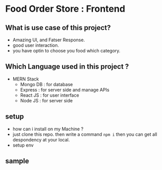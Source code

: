 # Food Order Store : Frontend
## What is use case of this project?
- Amazing UI, and Fatser Response.
- good user interaction.
- you have optin to choose you food which category.
## Which Language used in this project ?
- MERN Stack
    - Mongo DB : for database
    - Express : for server side and manage APIs
    - React JS : for user interface
    - Node JS : for server side
## setup
- how can i install on my Machine ?
- just clone this repo. then write a command `npm i` then you can get all despondency at your local.
- setup env
## sample
